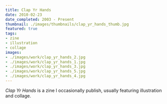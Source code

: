 ```yaml
---
title: Clap Yr Hands
date: 2010-02-23
date_completed: 2003 - Present
thumbnail: ./images/thumbnails/clap_yr_hands_thumb.jpg
featured: true
tags:
- zine
- illustration
- collage
images:
- ./images/work/clap_yr_hands_2.jpg
- ./images/work/clap_yr_hands_1.jpg
- ./images/work/clap_yr_hands_3.jpg
- ./images/work/clap_yr_hands_5.jpg
- ./images/work/clap_yr_hands_4.jpg
---
```


<i>Clap Yr Hands</i> is a zine I occasionally publish, usually featuring illustration and collage.
